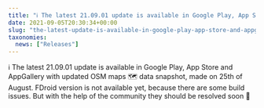 ```yaml
---
title: "ℹ️ The latest 21.09.01 update is available in Google Play, App Store and AppGallery with updated OSM maps 🗺️ data snapshot, made on 25th of August."
date: 2021-09-05T20:30:34+00:00
slug: "the-latest-update-is-available-in-google-play-app-store-and-appgallery-with-updated-osm-maps-data-snapshot-made-on-25th-of-august"
taxonomies:
  news: ["Releases"]
---
```


ℹ️ The latest 21.09.01 update is available in Google Play, App Store and AppGallery with updated OSM maps 🗺️ data snapshot, made on 25th of August.
FDroid version is not available yet, because there are some build issues. But with the help of the community they should be resolved soon 🤞
